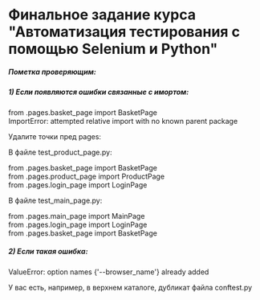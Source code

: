 # Финальное задание курса "Автоматизация тестирования с помощью Selenium и Python"

##### Пометка проверяющим:
##### 1) Если появляются ошибки связанные с имортом:

from .pages.basket_page import BasketPage\
ImportError: attempted relative import with no known parent package

Удалите точки пред pages:

В файле test_product_page.py:

from .pages.basket_page import BasketPage\
from .pages.product_page import ProductPage\
from .pages.login_page import LoginPage

В файле test_main_page.py:

from .pages.main_page import MainPage\
from .pages.login_page import LoginPage\
from .pages.basket_page import BasketPage

##### 2) Если такая ошибка:
ValueError: option names {'--browser_name'} already added

У вас есть, например, в верхнем каталоге, дубликат файла conftest.py
